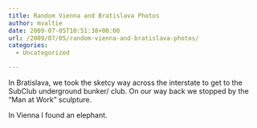 ```yaml
---
title: Random Vienna and Bratislava Photos
author: mvaltie
date: 2009-07-05T10:51:38+00:00
url: /2009/07/05/random-vienna-and-bratislava-photos/
categories:
  - Uncategorized

---
```

In Bratislava, we took the sketcy way across the interstate to get to the SubClub underground bunker/ club. On our way back we stopped by the &#8220;Man at Work&#8221; sculpture.

In Vienna I found an elephant.